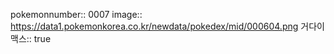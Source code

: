 pokemonnumber:: 0007
image:: https://data1.pokemonkorea.co.kr/newdata/pokedex/mid/000604.png
거다이맥스:: true

